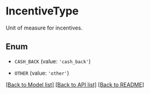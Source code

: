 # IncentiveType

Unit of measure for incentives. 

## Enum

* `CASH_BACK` (value: `'cash_back'`)

* `OTHER` (value: `'other'`)

[[Back to Model list]](../README.md#documentation-for-models) [[Back to API list]](../README.md#documentation-for-api-endpoints) [[Back to README]](../README.md)


